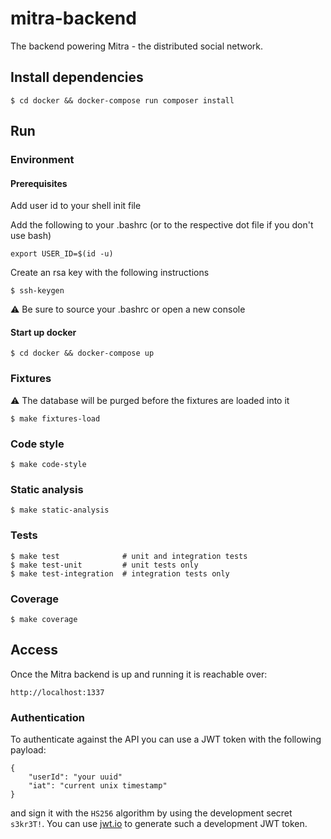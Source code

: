 # mitra-backend
The backend powering Mitra - the distributed social network.

## Install dependencies
```
$ cd docker && docker-compose run composer install
```

## Run

### Environment

#### Prerequisites
Add user id to your shell init file

Add the following to your .bashrc (or to the respective dot file if you don't use bash)

```
export USER_ID=$(id -u)
```

Create an rsa key with the following instructions
```
$ ssh-keygen 
```

⚠️ Be sure to source your .bashrc or open a new console

#### Start up docker
```
$ cd docker && docker-compose up
```

### Fixtures

⚠️ The database will be purged before the fixtures are loaded into it

```
$ make fixtures-load
```

### Code style
```
$ make code-style
```

### Static analysis
```
$ make static-analysis
```

### Tests
```
$ make test              # unit and integration tests
$ make test-unit         # unit tests only
$ make test-integration  # integration tests only
```

### Coverage
```
$ make coverage
```

## Access
Once the Mitra backend is up and running it is reachable over:

```
http://localhost:1337
```

### Authentication

To authenticate against the API you can use a JWT token with the following payload:

```
{
    "userId": "your uuid"
    "iat": "current unix timestamp"
}
```

and sign it with the `HS256` algorithm by using the development secret `s3kr3T!`. You can use [jwt.io](https://jwt.io/)
to generate such a development JWT token.
